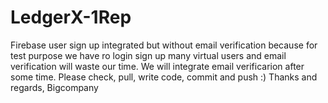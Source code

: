 # LedgerX-1Rep
Firebase user sign up integrated but without email verification because for test purpose we have ro login sign up many virtual users and email verification will waste our time.
We will integrate email verificarion after some time.
Please check, pull, write code, commit and push :)
Thanks and regards, 
Bigcompany
